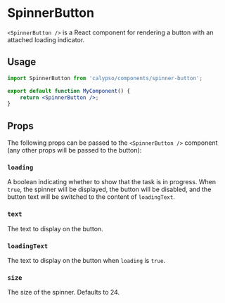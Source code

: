 # SpinnerButton

`<SpinnerButton />` is a React component for rendering a button with an attached loading indicator.

## Usage

```jsx
import SpinnerButton from 'calypso/components/spinner-button';

export default function MyComponent() {
	return <SpinnerButton />;
}
```

## Props

The following props can be passed to the `<SpinnerButton />` component (any other
props will be passed to the button):

### `loading`

A boolean indicating whether to show that the task is in progress.
When `true`, the spinner will be displayed, the button will be disabled,
and the button text will be switched to the content of `loadingText`.

### `text`

The text to display on the button.

### `loadingText`

The text to display on the button when `loading` is `true`.

### `size`

The size of the spinner. Defaults to 24.

